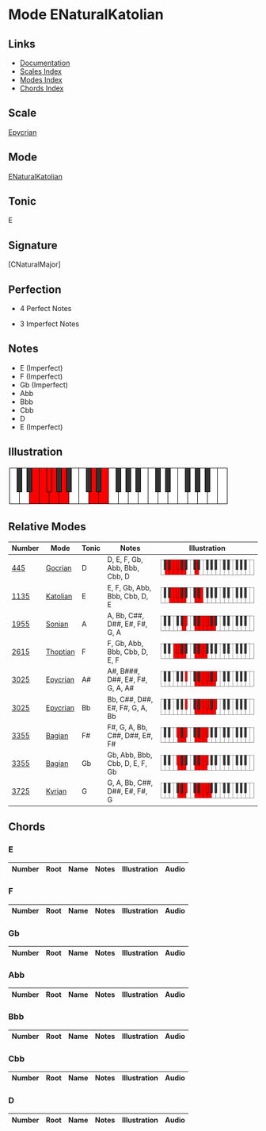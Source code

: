 # Mode ENaturalKatolian

## Links

- [Documentation](index.md)
- [Scales Index](Scales.md)
- [Modes Index](Modes.md)
- [Chords Index](Chords.md)

## Scale

[Epycrian](ScaleEpycrian.md)

## Mode

[ENaturalKatolian](ModeENaturalKatolian.md)

## Tonic

E

## Signature

[CNaturalMajor]

## Perfection

 - 4 Perfect Notes

 - 3 Imperfect Notes

## Notes

- E (Imperfect)
- F (Imperfect)
- Gb (Imperfect)
- Abb
- Bbb
- Cbb
- D
- E (Imperfect)

## Illustration

![ENaturalKatolian](ModeENaturalKatolian.png)

## Relative Modes

| Number | Mode | Tonic | Notes | Illustration |
|--------|------|-------|-------|--------------|
| [445](https://ianring.com/musictheory/scales/445) | [Gocrian](ModeGocrian.md) | D | D, E, F, Gb, Abb, Bbb, Cbb, D | ![DNaturalGocrian](ModeDNaturalGocrian.png) |
| [1135](https://ianring.com/musictheory/scales/1135) | [Katolian](ModeKatolian.md) | E | E, F, Gb, Abb, Bbb, Cbb, D, E | ![ENaturalKatolian](ModeENaturalKatolian.png) |
| [1955](https://ianring.com/musictheory/scales/1955) | [Sonian](ModeSonian.md) | A | A, Bb, C##, D##, E#, F#, G, A | ![ANaturalSonian](ModeANaturalSonian.png) |
| [2615](https://ianring.com/musictheory/scales/2615) | [Thoptian](ModeThoptian.md) | F | F, Gb, Abb, Bbb, Cbb, D, E, F | ![FNaturalThoptian](ModeFNaturalThoptian.png) |
| [3025](https://ianring.com/musictheory/scales/3025) | [Epycrian](ModeEpycrian.md) | A# | A#, B###, D##, E#, F#, G, A, A# | ![ASharpEpycrian](ModeASharpEpycrian.png) |
| [3025](https://ianring.com/musictheory/scales/3025) | [Epycrian](ModeEpycrian.md) | Bb | Bb, C##, D##, E#, F#, G, A, Bb | ![BFlatEpycrian](ModeBFlatEpycrian.png) |
| [3355](https://ianring.com/musictheory/scales/3355) | [Bagian](ModeBagian.md) | F# | F#, G, A, Bb, C##, D##, E#, F# | ![FSharpBagian](ModeFSharpBagian.png) |
| [3355](https://ianring.com/musictheory/scales/3355) | [Bagian](ModeBagian.md) | Gb | Gb, Abb, Bbb, Cbb, D, E, F, Gb | ![GFlatBagian](ModeGFlatBagian.png) |
| [3725](https://ianring.com/musictheory/scales/3725) | [Kyrian](ModeKyrian.md) | G | G, A, Bb, C##, D##, E#, F#, G | ![GNaturalKyrian](ModeGNaturalKyrian.png) |

## Chords

### E

| Number | Root | Name | Notes | Illustration | Audio |
|--------|------|------|-------|--------------|-------|

### F

| Number | Root | Name | Notes | Illustration | Audio |
|--------|------|------|-------|--------------|-------|

### Gb

| Number | Root | Name | Notes | Illustration | Audio |
|--------|------|------|-------|--------------|-------|

### Abb

| Number | Root | Name | Notes | Illustration | Audio |
|--------|------|------|-------|--------------|-------|

### Bbb

| Number | Root | Name | Notes | Illustration | Audio |
|--------|------|------|-------|--------------|-------|

### Cbb

| Number | Root | Name | Notes | Illustration | Audio |
|--------|------|------|-------|--------------|-------|

### D

| Number | Root | Name | Notes | Illustration | Audio |
|--------|------|------|-------|--------------|-------|

